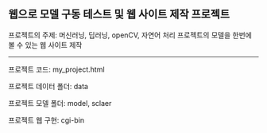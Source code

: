 웹으로 모델 구동 테스트 및 웹 사이트 제작 프로젝트
---

프로젝트의 주제: 머신러닝, 딥러닝, openCV, 자연어 처리 프로젝트의 모델을 한번에 볼 수 있는 웹 사이트 제작


---
프로젝트 코드: my_project.html


프로젝트 데이터 폴더: data


프로젝트 모델 폴더: model, sclaer


프로젝트 웹 구현: cgi-bin